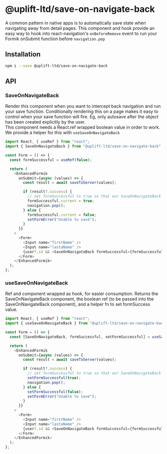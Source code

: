 # @uplift-ltd/save-on-navigate-back

A common pattern in native apps is to automatically save state when navigating away from detail
pages. This component and hook provide an easy way to hook into react-navigation's `onBeforeRemove`
event to run your Formik onSubmit function before `navigation.pop`

## Installation

```sh
npm i --save @uplift-ltd/save-on-navigate-back
```

## API

### SaveOnNavigateBack

Render this component when you want to intercept back navigation and run your save function.
Conditionally rendering this on a page makes it easy to control when your save function will fire.
Eg, only autosave after the object has been created explicitly by the user.  
This component needs a React.ref wrapped boolean value in order to work. We provide a helper for
this with `useSaveOnNavigateBack`

```ts
import React, { useRef } from "react";
import { SaveOnNavigateBack } from "@uplift-ltd/save-on-navigate-back";

const Form = () => {
  const formSuccessful = useRef(false);

  return (
    <EnhancedFormik
      onSubmit={async (values) => {
        const result = await saveToServer(values);

        if (result?.success) {
          // set formSuccessful to true so that our SaveOnNavigateBack component will let us pop
          formSuccessful.current = true;
          navigation.pop();
        } else {
          formSuccessful.current = false;
          setFormError("Unable to save");
        }
      }}
    >
      <Form>
        <Input name="firstName" />
        <Input name="lastaName" />
        {user?.id && <SaveOnNavigateBack formSuccessful={formSuccessful} />}
      </Form>
    </EnhancedFormik>
  );
};
```

### useSaveOnNavigateBack

Ref and component wrapped as hook, for easier consumption. Returns the SaveOnNavigateBack component,
the boolean ref (to be passed into the SaveOnNavigateBack component), and a helper fn to set
formSuccess value.

```ts
import React, { useRef } from "react";
import { useSaveOnNavigateBack } from "@uplift-ltd/save-on-navigate-back";

const Form = () => {
  const [SaveOnNavigateBack, formSuccessful, setFormSuccessful] = useSaveOnNavigateBack();

  return (
    <EnhancedFormik
      onSubmit={async (values) => {
        const result = await saveToServer(values);

        if (result?.success) {
          // set formSuccessful to true so that our SaveOnNavigateBack component will let us pop
          setFormSuccessful(true);
          navigation.pop();
        } else {
          setFormSuccessful(false);
          setFormError("Unable to save");
        }
      }}
    >
      <Form>
        <Input name="firstName" />
        <Input name="lastaName" />
        {user?.id && <SaveOnNavigateBack formSuccessful={formSuccessful} />}
      </Form>
    </EnhancedFormik>
  );
};
```
